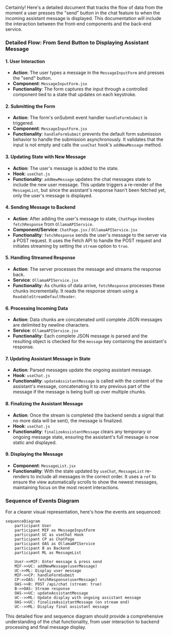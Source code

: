 Certainly! Here's a detailed document that tracks the flow of data from the moment a user presses the "send" button in the chat feature to when the incoming assistant message is displayed. This documentation will include the interaction between the front-end components and the back-end service.

### Detailed Flow: From Send Button to Displaying Assistant Message

#### 1. **User Interaction**
   - **Action**: The user types a message in the `MessageInputForm` and presses the "send" button.
   - **Component**: `MessageInputForm.jsx`
   - **Functionality**: The form captures the input through a controlled component tied to a state that updates on each keystroke.

#### 2. **Submitting the Form**
   - **Action**: The form's onSubmit event handler `handleFormSubmit` is triggered.
   - **Component**: `MessageInputForm.jsx`
   - **Functionality**: `handleFormSubmit` prevents the default form submission behavior to handle the submission asynchronously. It validates that the input is not empty and calls the `useChat` hook's `addNewMessage` method.

#### 3. **Updating State with New Message**
   - **Action**: The user's message is added to the state.
   - **Hook**: `useChat.js`
   - **Functionality**: `addNewMessage` updates the chat messages state to include the new user message. This update triggers a re-render of the `MessageList`, but since the assistant's response hasn't been fetched yet, only the user's message is displayed.

#### 4. **Sending Message to Backend**
   - **Action**: After adding the user's message to state, `ChatPage` invokes `fetchResponse` from `OllamaAPIService`.
   - **Component/Service**: `ChatPage.jsx` / `OllamaAPIService.jsx`
   - **Functionality**: `fetchResponse` sends the user's message to the server via a POST request. It uses the Fetch API to handle the POST request and initiates streaming by setting the `stream` option to `true`.

#### 5. **Handling Streamed Response**
   - **Action**: The server processes the message and streams the response back.
   - **Service**: `OllamaAPIService.jsx`
   - **Functionality**: As chunks of data arrive, `fetchResponse` processes these chunks incrementally. It reads the response stream using a `ReadableStreamDefaultReader`.

#### 6. **Processing Incoming Data**
   - **Action**: Data chunks are concatenated until complete JSON messages are delimited by newline characters.
   - **Service**: `OllamaAPIService.jsx`
   - **Functionality**: Each complete JSON message is parsed and the resulting object is checked for the `message` key containing the assistant's response.

#### 7. **Updating Assistant Message in State**
   - **Action**: Parsed messages update the ongoing assistant message.
   - **Hook**: `useChat.js`
   - **Functionality**: `updateAssistantMessage` is called with the content of the assistant's message, concatenating it to any previous part of the message if the message is being built up over multiple chunks.

#### 8. **Finalizing the Assistant Message**
   - **Action**: Once the stream is completed (the backend sends a signal that no more data will be sent), the message is finalized.
   - **Hook**: `useChat.js`
   - **Functionality**: `finalizeAssistantMessage` clears any temporary or ongoing message state, ensuring the assistant's full message is now static and displayed.

#### 9. **Displaying the Message**
   - **Component**: `MessageList.jsx`
   - **Functionality**: With the state updated by `useChat`, `MessageList` re-renders to include all messages in the correct order. It uses a `ref` to ensure the view automatically scrolls to show the newest messages, maintaining focus on the most recent interactions.

### Sequence of Events Diagram

For a clearer visual representation, here's how the events are sequenced:

```mermaid
sequenceDiagram
    participant User
    participant MIF as MessageInputForm
    participant UC as useChat Hook
    participant CP as ChatPage
    participant OAS as OllamaAPIService
    participant B as Backend
    participant ML as MessageList

    User->>MIF: Enter message & press send
    MIF->>UC: addNewMessage(userMessage)
    UC->>ML: Display user message
    MIF->>CP: handleFormSubmit
    CP->>OAS: fetchResponse(userMessage)
    OAS->>B: POST /api/chat (stream: true)
    B->>OAS: Stream response
    OAS->>UC: updateAssistantMessage
    UC-->>ML: Update display with ongoing assistant message
    OAS->>UC: finalizeAssistantMessage (on stream end)
    UC-->>ML: Display final assistant message

```

This detailed flow and sequence diagram should provide a comprehensive understanding of the chat functionality, from user interaction to backend processing and final message display.